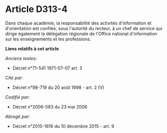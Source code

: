 # Article D313-4

Dans chaque académie, la responsabilité des activités d'information et d'orientation est confiée, sous l'autorité du recteur,
à un chef de service qui dirige également la délégation régionale de l'Office national d'information sur les enseignements et
les professions.

**Liens relatifs à cet article**

_Anciens textes_:

  - Décret n°71-541 1971-07-07 art. 3

_Cité par_:

  - Décret n°98-719 du 20 août 1998 - art. 2 (V)

_Codifié par_:

  - Décret n°2006-583 du 23 mai 2006

_Abrogé par_:

  - Décret n°2015-1616 du 10 décembre 2015 - art. 9
